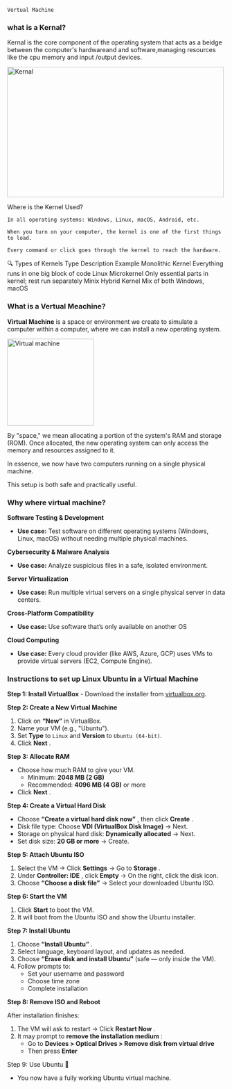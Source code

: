     Vertual Machine

### what is a Kernal?

Kernal is the core component of the operating system that  acts as a beidge between the  computer's hardwareand and software,managing resources like the cpu memory and input /output devices.

<img src="https://media.geeksforgeeks.org/wp-content/uploads/20250125094644195811/operating_system_os_.webp" alt="Kernal" style="width: 500px; height: 300px;" />

Where is the Kernel Used?

    In all operating systems: Windows, Linux, macOS, Android, etc.

    When you turn on your computer, the kernel is one of the first things to load.

    Every command or click goes through the kernel to reach the hardware.

🔍 Types of Kernels
Type	Description	Example
Monolithic Kernel	Everything runs in one big block of code	Linux
Microkernel	Only essential parts in kernel; rest run separately	Minix
Hybrid Kernel	Mix of both	Windows, macOS

### What is a Vertual Meachine?

**Virtual Machine** is a space or environment we create to simulate a computer within a computer, where we can install a new operating system.

<img src="https://encrypted-tbn0.gstatic.com/images?q=tbn:ANd9GcQL4Xz9n8p3On2j-oYh8k2O46UgfcewDnPcqA&s" alt="Virtual machine" style="width: 200px; height: auto;" />

By "space," we mean allocating a portion of the system's RAM and storage (ROM). Once allocated, the new operating system can only access the memory and resources assigned to it.

In essence, we now have two computers running on a single physical machine.

This setup is both safe and practically useful.

### Why where virtual machine?

**Software Testing & Development**

* **Use case:** Test software on different operating systems (Windows, Linux, macOS) without needing multiple physical machines.

**Cybersecurity & Malware Analysis**

* **Use case:** Analyze suspicious files in a safe, isolated environment.

**Server Virtualization**

* **Use case:** Run multiple virtual servers on a single physical server in data centers.

**Cross-Platform Compatibility**

* **Use case:** Use software that’s only available on another OS

**Cloud Computing**

* **Use case:** Every cloud provider (like AWS, Azure, GCP) uses VMs to provide virtual servers (EC2, Compute Engine).

### **Instructions to set up Linux Ubuntu in a Virtual Machine**

**Step 1: Install VirtualBox** - Download the installer from [virtualbox.org]().

**Step 2: Create a New Virtual Machine**

1. Click on **“New”** in VirtualBox.
2. Name your VM (e.g., "Ubuntu").
3. Set **Type** to `Linux` and **Version** to `Ubuntu (64-bit)`.
4. Click  **Next** .

**Step 3: Allocate RAM**

* Choose how much RAM to give your VM.
  * Minimum: **2048 MB (2 GB)**
  * Recommended: **4096 MB (4 GB)** or more
* Click  **Next** .

**Step 4: Create a Virtual Hard Disk**

* Choose  **“Create a virtual hard disk now”** , then click  **Create** .
* Disk file type: Choose **VDI (VirtualBox Disk Image)** → Next.
* Storage on physical hard disk: **Dynamically allocated** → Next.
* Set disk size: **20 GB or more** → Create.

**Step 5: Attach Ubuntu ISO**

1. Select the VM → Click **Settings** → Go to  **Storage** .
2. Under  **Controller: IDE** , click **Empty** → On the right, click the disk icon.
3. Choose **“Choose a disk file”** → Select your downloaded Ubuntu ISO.

**Step 6: Start the VM**

1. Click **Start** to boot the VM.
2. It will boot from the Ubuntu ISO and show the Ubuntu installer.

**Step 7: Install Ubuntu**

1. Choose  **“Install Ubuntu”** .
2. Select language, keyboard layout, and updates as needed.
3. Choose **“Erase disk and install Ubuntu”** (safe — only inside the VM).
4. Follow prompts to:
   * Set your username and password
   * Choose time zone
   * Complete installation

**Step 8: Remove ISO and Reboot**

After installation finishes:

1. The VM will ask to restart → Click  **Restart Now** .
2. It may prompt to  **remove the installation medium** :
   * Go to **Devices > Optical Drives > Remove disk from virtual drive**
   * Then press **Enter**

Step 9: Use Ubuntu 🎉

* You now have a fully working Ubuntu virtual machine.
